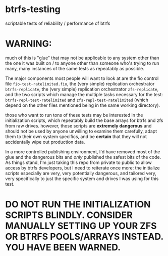 # btrfs-testing
scriptable tests of reliability / performance of btrfs

# WARNING: 
much of this is "glue" that may not be applicable to any system other than the one it was built on / to anyone other than someone who's trying to run many, many instances of the same tests as repeatably as possible.

The major components most people will want to look at are the fio control file `fio-test-ratelimited.fio`, the (very simple) replication orchestrator `btrfs-replicate`, the (very simple) replication orchestrator `zfs-replicate`, and the two scripts which manage the multiple tasks necessary for the test: `btrfs-repl-test-ratelimited` and `zfs-repl-test-ratelimited` (which depend on the other files mentioned being in the same working directory).

those who want to run tons of these tests may be interested in the initialization scripts, which repeatably build the base arrays for btrfs and zfs from raw drives. however, those scripts are **extremely dangerous** and should not be used by anyone unwilling to examine them carefully, adapt them to their own system specifics, and be **certain** that they will not accidentally wipe out production data.

In a more controlled publishing environment, I'd have removed most of the glue and the dangerous bits and _only_ published the safest bits of the code. As things stand, I'm just taking this repo from private to public to allow access by btrfs developers, but I need to reiterate once more: the initialize scripts especially are very, very potentially dangerous, and tailored very, very specifically to just the specific system and drives I was using for this test.

# DO NOT RUN THE INITIALIZATION SCRIPTS BLINDLY. CONSIDER MANUALLY SETTING UP YOUR ZFS OR BTRFS POOLS/ARRAYS INSTEAD. YOU HAVE BEEN WARNED.
